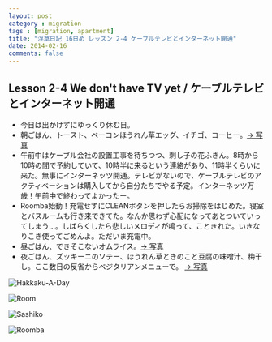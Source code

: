 ```yaml
---
layout: post
category : migration
tags : [migration, apartment]
title: "浮草日記 16日め レッスン 2-4 ケーブルテレビとインターネット開通"
date: 2014-02-16
comments: false
---
```


## Lesson 2-4 We don't have TV yet / ケーブルテレビとインターネット開通

* 今日は出かけずにゆっくり休む日。&nbsp; 
* 朝ごはん、トースト、ベーコンほうれん草エッグ、イチゴ、コーヒー。[-> 写真](http://instagram.com/p/kf-XbkFDby/)
* 午前中はケーブル会社の設置工事を待ちつつ、刺し子の花ふきん。8時から10時の間で予約していて、10時半に来るという連絡があり、11時半くらいに来た。無事にインターネッツ開通。テレビがないので、ケーブルテレビのアクティベーションは購入してから自分たちでやる予定。インターネッツ万歳！午前中で終わってよかったー。
* Roomba始動！充電せずにCLEANボタンを押したらお掃除をはじめた。寝室とバスルームも行き来できてた。なんか思わず心配になってあとついていってしまう…。しばらくしたら悲しいメロディが鳴って、こときれた。いきなりこき使ってごめんよ。ただいま充電中。
* 昼ごはん、できそこないオムライス。[-> 写真](http://instagram.com/p/kf-dQbFDb_/)
* 夜ごはん、ズッキーニのソテー、ほうれん草ときのこと豆腐の味噌汁、梅干し。ここ数日の反省からベジタリアンメニューで。 [-> 写真](http://instagram.com/p/kgPrDGFDTA/)


![Hakkaku-A-Day](https://lh6.googleusercontent.com/-TTuRQGGGMP8/UwGf9trqClI/AAAAAAAB5xk/aVNCUqThM3s/w620-h465-no/14+-+1)

![Room](https://lh6.googleusercontent.com/-4TCozP0JgGU/UwF3kZ-nl7I/AAAAAAAB5wU/FmIkJhQh-ow/w620-h465-no/P1150458.JPG)

![Sashiko](https://lh5.googleusercontent.com/-J5IMix6Uswk/UwGlaf1GlfI/AAAAAAAB5yg/hTC2ZKKs7ZI/w620-h465-no/P1150467.JPG)

![Roomba](https://lh6.googleusercontent.com/-7RRNAQhGItM/UwGl21E9w8I/AAAAAAAB5y8/yvKgnpmJjh4/w620-h465-no/P1150477.JPG)